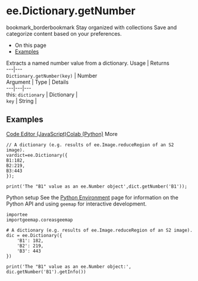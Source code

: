  
#  ee.Dictionary.getNumber
bookmark_borderbookmark Stay organized with collections  Save and categorize content based on your preferences. 
  * On this page
  * [Examples](https://developers.google.com/earth-engine/apidocs/ee-dictionary-getnumber#examples)


Extracts a named number value from a dictionary.
Usage | Returns  
---|---  
`Dictionary.getNumber(key)` | Number  
Argument | Type | Details  
---|---|---  
this: `dictionary` | Dictionary |   
`key` | String |   
## Examples
[Code Editor (JavaScript)](https://developers.google.com/earth-engine/apidocs/ee-dictionary-getnumber#code-editor-javascript-sample)[Colab (Python)](https://developers.google.com/earth-engine/apidocs/ee-dictionary-getnumber#colab-python-sample) More
```
// A dictionary (e.g. results of ee.Image.reduceRegion of an S2 image).
vardict=ee.Dictionary({
B1:182,
B2:219,
B3:443
});

print('The "B1" value as an ee.Number object',dict.getNumber('B1'));
```
Python setup
See the [ Python Environment](https://developers.google.com/earth-engine/guides/python_install) page for information on the Python API and using `geemap` for interactive development.
```
importee
importgeemap.coreasgeemap
```
```
# A dictionary (e.g. results of ee.Image.reduceRegion of an S2 image).
dic = ee.Dictionary({
    'B1': 182,
    'B2': 219,
    'B3': 443
})

print('The "B1" value as an ee.Number object:', dic.getNumber('B1').getInfo())
```


